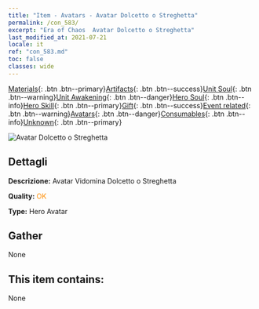 ```yaml
---
title: "Item - Avatars - Avatar Dolcetto o Streghetta"
permalink: /con_583/
excerpt: "Era of Chaos  Avatar Dolcetto o Streghetta"
last_modified_at: 2021-07-21
locale: it
ref: "con_583.md"
toc: false
classes: wide
---
```

 [Materials](/ItemsIT/){: .btn .btn--primary}[Artifacts](/ItemsIT/Artifacts/){: .btn .btn--success}[Unit Soul](/ItemsIT/UnitSoul/){: .btn .btn--warning}[Unit Awakening](/ItemsIT/UnitAwakening/){: .btn .btn--danger}[Hero Soul](/ItemsIT/HeroSoul/){: .btn .btn--info}[Hero Skill](/ItemsIT/HeroSkill/){: .btn .btn--primary}[Gift](/ItemsIT/Gift/){: .btn .btn--success}[Event related](/ItemsIT/Events/){: .btn .btn--warning}[Avatars](/ItemsIT/Avatars/){: .btn .btn--danger}[Consumables](/ItemsIT/Consumables/){: .btn .btn--info}[Unknown](/ItemsIT/Unknown/){: .btn .btn--primary}

 ![Avatar Dolcetto o Streghetta](/images/h/h_Vidomina5.jpg)

## Dettagli
 **Descrizione:** Avatar Vidomina Dolcetto o Streghetta

 **Quality:** <span style="color: #FF8C00">OK</span>

 **Type:** Hero Avatar

## Gather

  None

## This item contains:

  None

